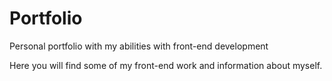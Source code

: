 # Portfolio
Personal portfolio with my abilities with front-end development

Here you will find some of my front-end work and information about myself.
